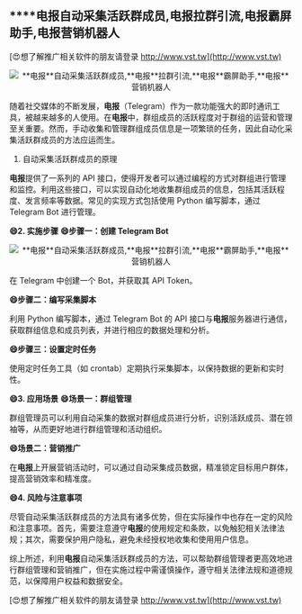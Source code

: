 ## ****电报**自动采集活跃群成员,**电报**拉群引流,**电报**霸屏助手,**电报**营销机器人**

[😍想了解推广相关软件的朋友请登录 http://www.vst.tw](http://www.vst.tw)

 <center><img src="https://vst.tw/MP4/tuiguang/png/1.png" alt="**电报**自动采集活跃群成员,**电报**拉群引流,**电报**霸屏助手,**电报**营销机器人"></center>

随着社交媒体的不断发展，**电报**（Telegram）作为一款功能强大的即时通讯工具，被越来越多的人使用。在**电报**中，群组成员的活跃程度对于群组的运营和管理至关重要。然而，手动收集和管理群组成员信息是一项繁琐的任务，因此自动化采集活跃群成员的方法应运而生。

1. 自动采集活跃群成员的原理

**电报**提供了一系列的 API 接口，使得开发者可以通过编程的方式对群组进行管理和监控。利用这些接口，可以实现自动化地收集群组成员的信息，包括其活跃程度、发言频率等数据。常见的实现方式包括使用 Python 编写脚本，通过 Telegram Bot 进行管理。

**😄2. 实施步骤**
**😄步骤一：创建 Telegram Bot**

 <center><img src="https://vst.tw/MP4/tuiguang/png/0.png" alt="**电报**自动采集活跃群成员,**电报**拉群引流,**电报**霸屏助手,**电报**营销机器人"></center>

在 Telegram 中创建一个 Bot，并获取其 API Token。

**😄步骤二：编写采集脚本**

利用 Python 编写脚本，通过 Telegram Bot 的 API 接口与**电报**服务器进行通信，获取群组信息和成员列表，并进行相应的数据处理和分析。

**😄步骤三：设置定时任务**

使用定时任务工具（如 crontab）定期执行采集脚本，以保持数据的更新和实时性。

**😄3. 应用场景**
**😄场景一：群组管理**

群组管理员可以利用自动采集的数据对群组成员进行分析，识别活跃成员、潜在领袖等，从而更好地进行群组管理和活动组织。

**😄场景二：营销推广**

在**电报**上开展营销活动时，可以通过自动采集成员数据，精准锁定目标用户群体，提高营销效率和精准度。

**😄4. 风险与注意事项**

尽管自动采集活跃群成员的方法具有诸多优势，但在实际操作中也存在一定的风险和注意事项。首先，需要注意遵守**电报**的使用规定和条款，以免触犯相关法律法规；其次，需要保护用户隐私，避免未经授权地收集和使用用户信息。

综上所述，利用**电报**自动采集活跃群成员的方法，可以帮助群组管理者更高效地进行群组管理和营销推广，但在实施过程中需谨慎操作，遵守相关法律法规和道德规范，以保障用户权益和数据安全。

[😍想了解推广相关软件的朋友请登录 http://www.vst.tw](http://www.vst.tw)



